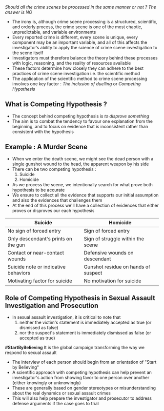 *Should all the crime scenes be processed in the same manner or not ?
The answer is NO*

- The irony is, although crime scene processing is a structured, scientific, and orderly process, the crime scene is one of the most chaotic, unpredictable, and variable environments 
- Every reported crime is different, every scene is unique, every component may be an important variable, and all of this affects the investigator’s ability to apply the science of crime scene investigation to the scene itself
- Investigators must therefore balance the theory behind these processes with logic, reasoning, and the reality of resources available 
- These factors determine how closely they can adhere to the best practices of crime scene investigation i.e. the scientific method 
- The application of the scientific method to crime scene processing involves one key factor : *The inclusion of duelling* or *Competing Hypothesis*

## What is Competing Hypothesis ?
- The concept behind competing hypothesis is *to disprove something*
- The aim is to combat the tendency to favour one explanation from the beginning, and to focus on evidence that is inconsistent rather than consistent with the hypothesis

## Example : A Murder Scene
 - When we enter the death scene, we might see the dead person with a single gunshot wound to the head, the apparent weapon by his side 
 - There can be two competing hypothesis :
	 1. Suicide
	 2. Homicide 
- As we process the scene, we intentionally search for what prove both hypothesis to be accurate 
- We  ensure to collect all the evidence that supports our initial assumption and also the evidences that challenges them 
- At the end of this process we'll have a collection of evidences that either proves or disproves our each hypothesis


| **Suicide**                          | **Homicide**                        |
| ------------------------------------ | ----------------------------------- |
| No sign of forced entry              | Sign of forced entry                |
| Only descendant's prints on the gun  | Sign of struggle within the scene   |
| Contact or near-contact wounds       | Defensive wounds on descendant      |
| Suicide note or indicative behaviors | Gunshot residue on hands of suspect |
| Motivating factor for suicide        | No motivation for suicide           |

## Role of Competing Hypothesis in Sexual Assault Investigation and Prosecution 
- In sexual assault investigation, it is critical to note that 
	1. neither the victim's statement is immediately accepted as true (or dismissed as false)
	2. nor the suspect's statement is immediately dismissed as false (or accepted as true)

**#StartByBelieving**
It is the global campaign transforming the way we respond to sexual assault
- The interview of each person should begin from an orientation of "Start by Believing"
- A scientific approach with competing hypothesis can help prevent an investigator's action from showing favor to one person over another (either knowingly or unknowingly)
- These are generally based on gender stereotypes or misunderstanding about the real dynamics or sexual assault crimes 
- This will also help prepare the investigator and prosecutor to address defense arguments if the case goes to trial